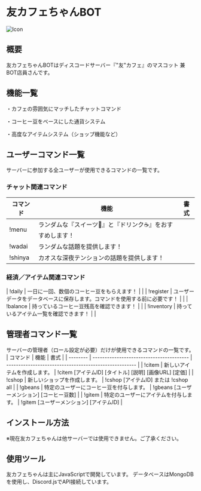 # 友カフェちゃんBOT
![Icon](https://i.imgur.com/Sq5nZnS.jpeg)

## 概要
友カフェちゃんBOTはディスコードサーバー『"友"カフェ』のマスコット 兼 BOT店員さんです。

## 機能一覧
・カフェの雰囲気にマッチしたチャットコマンド

・コーヒー豆をベースにした通貨システム

・高度なアイテムシステム（ショップ機能など）

## ユーザーコマンド一覧
サーバーに参加する全ユーザーが使用できるコマンドの一覧です。

### チャット関連コマンド
| コマンド   | 機能                                                                       | 書式 | 
| ---------- | -------------------------------------------------------------------------- | ---- | 
| !menu      | ランダムな『スイーツ🍰』と『ドリンク☕』をおすすめします！               |      | 
| !wadai     | ランダムな話題を提供します！                                               |      | 
| !shinya    | カオスな深夜テンションの話題を提供します！                                 |      | 


### 経済／アイテム関連コマンド
| !daily     | 一日に一回、数個のコーヒー豆をもらえます！                                 |      | 
| !register  | ユーザーデータをデータベースに保存します。コマンドを使用する前に必要です！ |      | 
| !balance   | 持っているコーヒー豆残高を確認できます！                                   |      | 
| !inventory | 持っているアイテム一覧を確認できます！                                     |      | 

## 管理者コマンド一覧
サーバーの管理者（ロール設定が必要）だけが使用できるコマンドの一覧です。
| コマンド | 機能                                     | 書式                                                   | 
| -------- | ---------------------------------------- | ------------------------------------------------------ | 
| !citem   | 新しいアイテムを作成します。             | !citem [アイテムID] [タイトル] [説明] [画像URL] [定価] | 
| !cshop   | 新しいショップを作成します。             | !cshop [アイテムID] または !cshop all                  | 
| !gbeans  | 特定のユーザーにコーヒー豆を付与します。 | !gbeans [ユーザーメンション] [コーヒー豆数]            | 
| !gitem   | 特定のユーザーにアイテムを付与します。   | !gitem [ユーザーメンション] [アイテムID]               | 

## インストール方法
※現在友カフェちゃんは他サーバーでは使用できません。ご了承ください。

## 使用ツール
友カフェちゃんは主にJavaScriptで開発しています。
データベースはMongoDBを使用し、Discord.jsでAPI接続しています。
